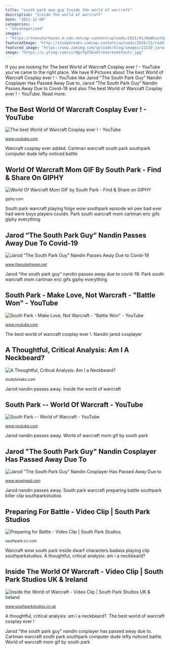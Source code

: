 ```yaml
---
title: "south park wow guy Inside the world of warcraft"
description: "Inside the world of warcraft"
date: "2021-12-09"
categories:
- "Uncategorized"
images:
- "https://theouterhaven.b-cdn.net/wp-content/uploads/2021/01/WoWSouthpark-750x422.jpg"
featuredImage: "http://studybreaks.com/wp-content/uploads/2016/12/reddit.jpg"
featured_image: "https://wow.zamimg.com/uploads/blog/images/22238-jarod-the-south-park-guy-nandin-cosplayer-has-passed-away-due-to-covid-19.jpg"
image: "https://i.ytimg.com/vi/WgvTgV5EoGY/maxresdefault.jpg"
---
```


If you are looking for The best World of Warcraft Cosplay ever ! - YouTube you've came to the right place. We have 9 Pictures about The best World of Warcraft Cosplay ever ! - YouTube like Jarod &quot;The South Park Guy&quot; Nandin Cosplayer Has Passed Away Due to, Jarod “The South Park Guy” Nandin Passes Away Due to Covid-19 and also The best World of Warcraft Cosplay ever ! - YouTube. Read more:

## The Best World Of Warcraft Cosplay Ever ! - YouTube

![The best World of Warcraft Cosplay ever ! - YouTube](https://i.ytimg.com/vi/D52IKuHOq8M/maxresdefault.jpg "Nandin jarod cosplayer")

<small>www.youtube.com</small>

Warcraft cosplay ever added. Cartman warcraft south park southpark computer dude lefty noticed battle

## World Of Warcraft Mom GIF By South Park - Find &amp; Share On GIPHY

![World Of Warcraft Mom GIF by South Park - Find &amp; Share on GIPHY](https://media.giphy.com/media/l2SpTE1ye4ASsDGU0/giphy.gif "South park -- world of warcraft")

<small>giphy.com</small>

South park warcraft playing folge wow southpark episode wii pee bad ever had were boys players couldn. Park south warcraft mom cartman eric gifs giphy everything

## Jarod “The South Park Guy” Nandin Passes Away Due To Covid-19

![Jarod “The South Park Guy” Nandin Passes Away Due to Covid-19](https://theouterhaven.b-cdn.net/wp-content/uploads/2021/01/WoWSouthpark-750x422.jpg "The best world of warcraft cosplay ever !")

<small>www.theouterhaven.net</small>

Jarod “the south park guy” nandin passes away due to covid-19. Park south warcraft mom cartman eric gifs giphy everything

## South Park - Make Love, Not Warcraft - &quot;Battle Won&quot; - YouTube

![South Park - Make Love, Not Warcraft - &quot;Battle Won&quot; - YouTube](https://i.ytimg.com/vi/WgvTgV5EoGY/maxresdefault.jpg "Inside the world of warcraft")

<small>www.youtube.com</small>

The best world of warcraft cosplay ever !. Nandin jarod cosplayer

## A Thoughtful, Critical Analysis: Am I A Neckbeard?

![A Thoughtful, Critical Analysis: Am I a Neckbeard?](http://studybreaks.com/wp-content/uploads/2016/12/reddit.jpg "The best world of warcraft cosplay ever !")

<small>studybreaks.com</small>

Jarod nandin passes away. Inside the world of warcraft

## South Park -- World Of Warcraft - YouTube

![South Park -- World of Warcraft - YouTube](https://i.ytimg.com/vi/oNsMgl9KKIA/maxresdefault.jpg "South park warcraft preparing battle southpark killer clip southparkstudios")

<small>www.youtube.com</small>

Jarod nandin passes away. World of warcraft mom gif by south park

## Jarod &quot;The South Park Guy&quot; Nandin Cosplayer Has Passed Away Due To

![Jarod &quot;The South Park Guy&quot; Nandin Cosplayer Has Passed Away Due to](https://wow.zamimg.com/uploads/blog/images/22238-jarod-the-south-park-guy-nandin-cosplayer-has-passed-away-due-to-covid-19.jpg "Jarod nandin passes away")

<small>www.wowhead.com</small>

Jarod nandin passes away. South park warcraft preparing battle southpark killer clip southparkstudios

## Preparing For Battle - Video Clip | South Park Studios

![Preparing for Battle - Video Clip | South Park Studios](http://2.images.southparkstudios.com/images/shows/south-park/clip-thumbnails/season-10/1008/south-park-s10e08c08-preparing-for-battle-16x9.jpg?quality=0.8 "Park south warcraft mom cartman eric gifs giphy everything")

<small>southpark.cc.com</small>

Warcraft wow south park inside dwarf characters badass playing clip southparkstudios. A thoughtful, critical analysis: am i a neckbeard?

## Inside The World Of Warcraft - Video Clip | South Park Studios UK &amp; Ireland

![Inside the World of Warcraft - Video Clip | South Park Studios UK &amp; Ireland](http://4.images.southparkstudios.com/images/shows/south-park/clip-thumbnails/season-10/1008/south-park-s10e08c01-inside-the-world-of-warcraft-16x9.jpg?quality=0.8 "South park warcraft preparing battle southpark killer clip southparkstudios")

<small>www.southparkstudios.co.uk</small>

A thoughtful, critical analysis: am i a neckbeard?. The best world of warcraft cosplay ever !

Jarod &quot;the south park guy&quot; nandin cosplayer has passed away due to. Cartman warcraft south park southpark computer dude lefty noticed battle. World of warcraft mom gif by south park
